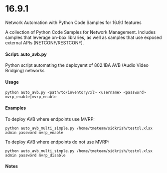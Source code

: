 # 16.9.1
Network Automation with Python Code Samples for 16.9.1 features

A collection of Python Code Samples for Network Management. Includes samples that leverage on-box libraries, as well as samples that use exposed external APIs (NETCONF/RESTCONF).

#### Script: auto_avb.py
Python script automating the deployemt of 802.1BA AVB (Audio Video Bridging) networks

#### Usage
```
python auto_avb.py <path/to/inventory/xl> <username> <password> mvrp_enable|mvrp_enable
```

#### Examples 
To deploy AVB where endpoints use MVRP:
```
python auto_avb_multi_simple.py /home/tmeteam/sidkrish/testxl.xlsx admin password mvrp_enable
```
To deploy AVB where endpoints do not use MVRP:
```
python auto_avb_multi_simple.py /home/tmeteam/sidkrish/testxl.xlsx admin password mvrp_disable
```

#### Notes


